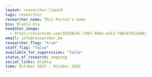 ```yaml
---
layout: researcher.liquid
tags: researcher
researcher_name: This Person's name
bio: Blabla bla
headshot_image:
  - https://ucarecdn.com/5055014c-796f-480a-a513-fd8547652a08/
email: info@researcher.be
researcher_flag: "true"
staff_flag: "false"
available_for_supervision: "false"
status_of_research: ongoing
social_links: blabla
time: October 2021 - October 2025
---
```

